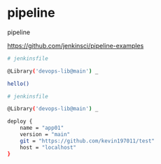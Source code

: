 # pipeline

pipeline

https://github.com/jenkinsci/pipeline-examples

```bash
# jenkinsfile

@Library('devops-lib@main') _

hello()

```

```bash
# jenkinsfile

@Library('devops-lib@main') _

deploy {
    name = "app01"
    version = "main"
    git = "https://github.com/kevin197011/test"
    host = "localhost"
}

```
